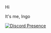 Hi

It's me, Ingo

[![Discord Presence](https://lanyard.cnrad.dev/api/907855965934714930)](https://discord.com/users/907855965934714930)
